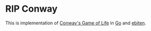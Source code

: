 # RIP Conway

This is implementation of [Conway's Game of Life](https://en.wikipedia.org/wiki/Conway's_Game_of_Life) in [Go](https://golang.org/) and [ebiten](https://github.com/hajimehoshi/ebiten).
